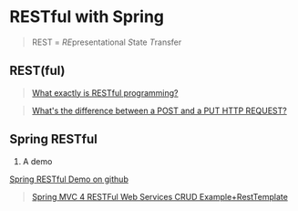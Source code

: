 # RESTful with Spring

> REST = *RE*presentational *S*tate *T*ransfer

## REST(ful)

> [What exactly is RESTful programming?](http://stackoverflow.com/questions/671118/what-exactly-is-restful-programming)

> [What's the difference between a POST and a PUT HTTP REQUEST?](http://stackoverflow.com/questions/107390/whats-the-difference-between-a-post-and-a-put-http-request)


## Spring RESTful

1. A demo

  [Spring RESTful Demo on github](https://github.com/thu/SpringRest/tree/master)
  
  > [Spring MVC 4 RESTFul Web Services CRUD Example+RestTemplate](http://websystique.com/springmvc/spring-mvc-4-restful-web-services-crud-example-resttemplate/)